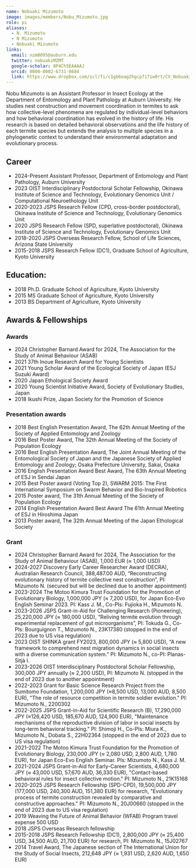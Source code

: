 ```yaml
---
name: Nobuaki Mizumoto
image: images/members/Nobu_Mizumoto.jpg
role: pi
aliases:
  - N. Mizumoto
  - N Mizumoto
  - Nobuaki Mizumoto
links:
  email: nzm0095@auburn.edu
  twitter: nobuakiMZMT
  google-scholar: 8P4Ch5EAAAAJ
  orcid: 0000-0002-6731-8684
  link: https://www.dropbox.com/scl/fi/c1gb6oag2hgcp7i7iw0rt/CV_NobuakiMizumoto.pdf?rlkey=uzaqfj67r6wp97la27e1coq5g&dl=0
---
```


Nobu Mizumoto is an Assistant Professor in Insect Ecology at the Department of Entomology and Plant Pathology at Auburn University. He studies nest construction and movement coordination in termites to ask how collective-level phenomena are regulated by individual-level behaviors and how behavioral coordination has evolved in the history of life. His research is based on detailed behavioral observations and the life history of each termite species but extends the analysis to multiple species in a phylogenetic context to understand their environmental adaptation and evolutionary process.

## Career
- 2024-Present	Assistant Professor, Department of Entomology and Plant Pathology, Auburn University
- 2023	OIST Interdisciplinary Postdoctoral Scholar Fellowship, Okinawa Institute of Science and Technology, Evolutionary Genomics Unit / Computational Neuroethology Unit
- 2020-2023	JSPS Research Fellow (CPD, cross-border postdoctoral),  Okinawa Institute of Science and Technology, Evolutionary Genomics Unit
- 2020	JSPS Research Fellow (SPD, superlative postdoctoral),  Okinawa Institute of Science and Technology, Evolutionary Genomics Unit
- 2018-2020	JSPS Overseas Research Fellow, School of Life Sciences, Arizona State University
- 2015-2018	JSPS Research Fellow (DC1), Graduate School of Agriculture, Kyoto University

## Education:
- 2018 Ph.D. Graduate School of Agriculture, Kyoto University
- 2015 MS Graduate School of Agriculture, Kyoto University
- 2013 BS Department of Agriculture, Kyoto University

## Awards & Fellowships
### Awards
- 2024	Christopher Barnard Award for 2024, The Association for the Study of Animal Behaviour (ASAB)
- 2021	37th Inoue Research Award for Young Scientists
- 2021	Young Scholar Award of the Ecological Society of Japan (ESJ Suzuki Award)
- 2020	Japan Ethological Society Award
- 2020	Young Scientist Initiative Award, Society of Evolutionary Studies, Japan
- 2018	Ikushi Prize, Japan Society for the Promotion of Science

### Presentation awards
- 2018	Best English Presentation Award, The 62th Annual Meeting of the Society of Applied Entomology and Zoology
- 2016	Best Poster Award, The 32th Annual Meeting of the Society of Population Ecology
- 2016	Best English Presentation Award, The Joint Annual Meeting of the Entomological Society of Japan and the Japanese Society of Applied Entomology and Zoology; Osaka Prefecture University, Sakai, Osaka
- 2016	English Presentation Award Best Award, The 63th Annual Meeting of ESJ in Sendai Japan
- 2015	Best Poster award (Voting Top 2), SWARM 2015: The First International Symposium on Swarm Behavior and Bio-Inspired Robotics
- 2015 	Poster award, The 31th Annual Meeting of the Society of Population Ecology
- 2014	English Presentation Award Best Award The 61th Annual Meeting of ESJ in Hiroshima Japan
- 2013	Poster award, The 32th Annual Meeting of the Japan Ethological Society

### Grant
- 2024	Christopher Barnard Award for 2024, The Association for the Study of Animal Behaviour (ASAB), 1,000 EUR (≈ 1,000 USD)
- 2024-2027	Discovery Early Career Researcher Award (DECRA), Australian Research Council, 388,487.00 AUD, “Reconstructing evolutionary history of termite collective nest construction”, PI: Mizumoto N. (secured but will be declined due to another appointment)
- 2023-2024	The Motoo Kimura Trust Foundation for the Promotion of Evolutionary Biology, 1,000,000 JPY (≈ 7,200 USD), for Japan Eco-Evo English Seminar 2023. PI: Kass J. M., Co-PIs: Fujioka H., Mizumoto N.
- 2023-2026	JSPS Grant-in-Aid for Challenging Research (Pioneering), 25,220,000 JPY (≈ 180,000 USD), “Reliving termite evolution through experimental replacement of gut microorganisms”, PI: Tokuda G., Co-PIs: Bourguignon T., Mizumoto N., 23K17380 (stopped in the end of 2023 due to US visa regulation)
- 2023	OIST SHINKA grant FY2023, 800,000 JPY (≈ 5,800 USD), “A new framework to comprehend nest migration dynamics in social insects with a diverse communication system.” PI: Mizumoto N., co-PI: Planas-Sitjà I.
- 2023-2026	OIST Interdisciplinary Postdoctoral Scholar Fellowship, 300,000 JPY annually (≈ 2,200 USD), PI: Mizumoto N. (stopped in the end of 2023 due to another appointment)
- 2022-2023	Grant for Basic Science Research Project from the Sumitomo Foundation, 1,200,000 JPY (≈8,500 USD, 13,000 AUD, 8,500 EUR), "The role of resource competition in termite soldier evolution." PI: Mizumoto N., 2200302
- 2022-2025	JSPS Grant-in-Aid for Scientific Research (B), 17,290,000 JPY (≈126,420 USD, 185,670 AUD, 124,900 EUR), "Maintenance mechanisms of the reproductive division of labor in social insects by long-term behavioral tracking." PI: Shimoji H., Co-PIs: Miura K., Mizumoto N., Dobata S., 22H02364 (stopped in the end of 2023 due to US visa regulation)
- 2021-2022	The Motoo Kimura Trust Foundation for the Promotion of Evolutionary Biology, 230,000 JPY (≈ 2,080 USD, 2,800 AUD, 1,780 EUR), for Japan Eco-Evo English Seminar. PIs: Mizumoto N., Kass J. M.
- 2021-2024	JSPS Grant-in-Aid for Early-Career Scientists, 4,680,000 JPY (≈ 43,000 USD, 57,670 AUD, 36,330 EUR), "Contact-based behavioral rules for insect collective motion." PI: Mizumoto N., 21K15168
- 2020-2025	JSPS Research Fellowship (SPD-CPD), 19,500,000 JPY (177,000 USD, 240,300 AUD, 151,380 EUR) for research, "Evolutionary process of termite construction revealed by comparative and constructive approaches." PI: Mizumoto N., 20J00660 (stopped in the end of 2023 due to US visa regulation)
- 2019	Weaving the Future of Animal Behavior (WFAB) Program travel expense 500 USD
- 2018	JSPS Overseas Research fellowship
- 2015-2018	JSPS Research Fellowship (DC1), 2,800,000 JPY (≈ 25,400 USD, 34,500 AUD, 21,700 EUR) for research, PI: Mizumoto N., 15J02767
- 2014	Travel Award, The Japanese section of The International Union for the Study of Social Insects, 212,648 JPY (≈ 1,931 USD, 2,620 AUD, 1,650 EUR)
